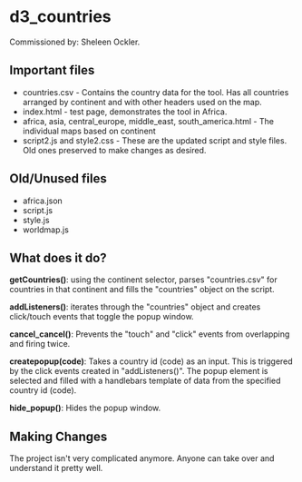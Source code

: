 # d3_countries

Commissioned by: Sheleen Ockler.

## Important files

* countries.csv - Contains the country data for the tool. Has all countries arranged by continent and with other headers used on the map.
* index.html - test page, demonstrates the tool in Africa. 
* africa, asia, central_europe, middle_east, south_america.html - The individual maps based on continent
* script2.js and style2.css - These are the updated script and style files. Old ones preserved to make changes as desired.

## Old/Unused files

* africa.json
* script.js
* style.js
* worldmap.js

## What does it do?

**getCountries()**: using the continent selector, parses "countries.csv" for countries in that continent and fills the "countries" object on the script.

**addListeners()**: iterates through the "countries" object and creates click/touch events that toggle the popup window.

**cancel_cancel()**: Prevents the "touch" and "click" events from overlapping and firing twice.

**createpopup(code)**: Takes a country id (code) as an input. This is triggered by the click events created in "addListeners()". The popup element is selected and filled with a handlebars template of data from the specified country id (code).

**hide_popup()**: Hides the popup window.

## Making Changes

The project isn't very complicated anymore. Anyone can take over and understand it pretty well.
